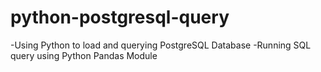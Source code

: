 # python-postgresql-query
-Using Python to load and querying PostgreSQL Database
-Running SQL query using Python Pandas Module
